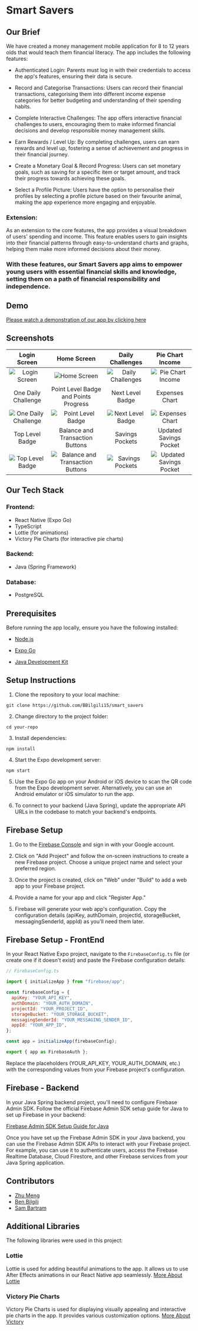 # Smart Savers

## Our Brief

We have created a money management mobile application for 8 to 12 years olds that would teach them financial literacy. The app includes the following features:

- Authenticated Login: Parents must log in with their credentials to access the app's features, ensuring their data is secure.

- Record and Categorise Transactions: Users can record their financial transactions, categorising them into different income expense categories for better budgeting and understanding of their spending habits.

- Complete Interactive Challenges: The app offers interactive financial challenges to users, encouraging them to make informed financial decisions and develop responsible money management skills.

- Earn Rewards / Level Up: By completing challenges, users can earn rewards and level up, fostering a sense of achievement and progress in their financial journey.

- Create a Monetary Goal & Record Progress: Users can set monetary goals, such as saving for a specific item or target amount, and track their progress towards achieving these goals.

- Select a Profile Picture: Users have the option to personalise their profiles by selecting a profile picture based on their favourite animal, making the app experience more engaging and enjoyable.

### Extension:

As an extension to the core features, the app provides a visual breakdown of users' spending and income. This feature enables users to gain insights into their financial patterns through easy-to-understand charts and graphs, helping them make more informed decisions about their money.

### With these features, our Smart Savers app aims to empower young users with essential financial skills and knowledge, setting them on a path of financial responsibility and independence.

## Demo

[Please watch a demonstration of our app by clicking here](https://www.youtube.com/watch?v=K_ngJpReB6Q)

## Screenshots

|                        Login Screen                        |                         Home Screen                          |                       Daily Challenges                       |                         Pie Chart Income                         |
| :--------------------------------------------------------: | :----------------------------------------------------------: | :----------------------------------------------------------: | :--------------------------------------------------------------: |
|       ![Login Screen](./ReadMePics/LoginScreen.png)        |         ![Home Screen](./ReadMePics/HomeScreen.png)          |    ![Daily Challenges](./ReadMePics/DailyChallenges.png)     |       ![Pie Chart Income](./ReadMePics/PieChartIncome.png)       |
|                    One Daily Challenge                     |            Point Level Badge and Points Progress             |                       Next Level Badge                       |                          Expenses Chart                          |
| ![One Daily Challenge](./ReadMePics/OneDailyChallenge.png) |    ![Point Level Badge](./ReadMePics/PointLevelBadge.png)    | ![Next Level Badge](./ReadMePics/ChangePointLevelBadege.png) |       ![Expenses Chart](./ReadMePics/PieChartExpenses.png)       |
|                      Top Level Badge                       |               Balance and Transaction Buttons                |                       Savings Pockets                        |                      Updated Savings Pocket                      |
|  ![Top Level Badge](./ReadMePics/TopPointLevelBadge.png)   | ![Balance and Transaction Buttons](./ReadMePics/Balance.png) |      ![Savings Pockets](./ReadMePics/PocketsScreen.png)      | ![Updated Savings Pocket](./ReadMePics/UpdateSavingsPockets.png) |


## Our Tech Stack
### Frontend:
- React Native (Expo Go)
- TypeScript
- Lottie (for animations)
- Victory Pie Charts (for interactive pie charts)
### Backend:
- Java (Spring Framework)
### Database:
- PostgreSQL

## Prerequisites

Before running the app locally, ensure you have the following installed:

- [Node.js](https://nodejs.org/)
- [Expo Go](https://docs.expo.dev/)

- [Java Development Kit](https://www.oracle.com/uk/java/technologies/downloads/)

## Setup Instructions

1. Clone the repository to your local machine:

```
git clone https://github.com/BBilgili15/smart_savers
```

2. Change directory to the project folder:

```
cd your-repo
```

3. Install dependencies:

```
npm install
```

4. Start the Expo development server:

```
npm start
```

5. Use the Expo Go app on your Android or iOS device to scan the QR code from the Expo development server. Alternatively, you can use an Android emulator or iOS simulator to run the app.

6. To connect to your backend (Java Spring), update the appropriate API URLs in the codebase to match your backend's endpoints.

## Firebase Setup

1. Go to the [Firebase Console](https://console.firebase.google.com/) and sign in with your Google account.

2. Click on "Add Project" and follow the on-screen instructions to create a new Firebase project. Choose a unique project name and select your preferred region.

3. Once the project is created, click on "Web" under "Build" to add a web app to your Firebase project.

4. Provide a name for your app and click "Register App."

5. Firebase will generate your web app's configuration. Copy the configuration details (apiKey, authDomain, projectId, storageBucket, messagingSenderId, appId) as you'll need them later.

## Firebase Setup - FrontEnd

In your React Native Expo project, navigate to the `FirebaseConfig.ts` file (or create one if it doesn't exist) and paste the Firebase configuration details:

```javascript
// FirebaseConfig.ts

import { initializeApp } from "firebase/app";

const firebaseConfig = {
  apiKey: "YOUR_API_KEY",
  authDomain: "YOUR_AUTH_DOMAIN",
  projectId: "YOUR_PROJECT_ID",
  storageBucket: "YOUR_STORAGE_BUCKET",
  messagingSenderId: "YOUR_MESSAGING_SENDER_ID",
  appId: "YOUR_APP_ID",
};

const app = initializeApp(firebaseConfig);

export { app as FirebaseAuth };
```

Replace the placeholders (YOUR_API_KEY, YOUR_AUTH_DOMAIN, etc.) with the corresponding values from your Firebase project's configuration.

## Firebase - Backend

In your Java Spring backend project, you'll need to configure Firebase Admin SDK. Follow the official Firebase Admin SDK setup guide for Java to set up Firebase in your backend:

[Firebase Admin SDK Setup Guide for Java](https://firebase.google.com/docs/admin/setup#java)

Once you have set up the Firebase Admin SDK in your Java backend, you can use the Firebase Admin SDK APIs to interact with your Firebase project. For example, you can use it to authenticate users, access the Firebase Realtime Database, Cloud Firestore, and other Firebase services from your Java Spring application.

## Contributors

- [Zhu Meng](https://www.linkedin.com/in/zhu-m-scott-0b939a245/)
- [Ben Bilgili](https://www.linkedin.com/in/benan-bilgili-a6a2b2196/)
- [Sam Bartram](https://www.linkedin.com/in/sambartram/)

## Additional Libraries

The following libraries were used in this project:

### Lottie

Lottie is used for adding beautiful animations to the app. It allows us to use After Effects animations in our React Native app seamlessly.
[More About Lottie](https://github.com/lottie-react-native/lottie-react-native)

### Victory Pie Charts

Victory Pie Charts is used for displaying visually appealing and interactive pie charts in the app. It provides various customization options.
[More About Victory](https://github.com/FormidableLabs/victory)
